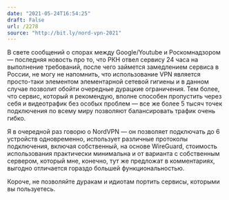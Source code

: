 ```yaml
---
date: "2021-05-24T16:54:25"
draft: False
url: /2278
source: "http://bit.ly/nord-vpn-2021"
---
```


В свете сообщений о спорах между Google/Youtube и Роскомнадзором — последняя новость про то, что РКН отвел сервису 24 часа на выполнение требований, после чего займется замедлением сервиса в России, не могу не напомнить, что использование VPN является просто-таки элементом элементарной сетевой гигиены и в данном случае позволит обойти очередные дурацкие ограничения. Тем более, что сервис, который я рекомендую, вполне способен пропустить через себя и видеотрафик без особых проблем — все же более 5 тысяч точек подключения по всему миру позволяют балансировать трафик очень гибко.

Я в очередной раз говорю о NordVPN — он позволяет подключать до 6 устройств одновременно, использует различные протоколы подключения, включая собственный, на основе WireGuard, стоимость использования практически минимальна и от варианта с собственным сервером, который мне, конечно, тут же предложат в комментариях, выгодно отличается гораздо большей функциональностью. 

Короче, не позволяйте дуракам и идиотам портить сервисы, которыми вы пользуетесь.
